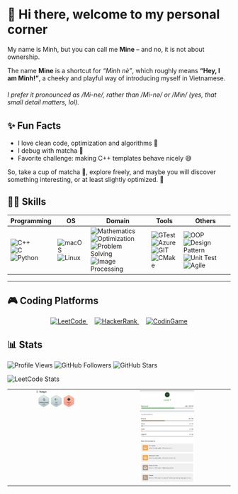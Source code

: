 # 👋 Hi there, welcome to my personal corner

My name is Minh, but you can call me **Mine** – and no, it is not about ownership.

The name **Mine** is a shortcut for _“Minh nè”_, which roughly means **“Hey, I am Minh!”**, a cheeky and playful way of introducing myself in Vietnamese.

###### I prefer it pronounced as */Mi-ne/*, rather than */Mi-nə/* or */Min/* (yes, that small detail matters, lol).



## ✨ Fun Facts
- I love clean code, optimization and algorithms 🧩
- I debug with matcha 🍵
- Favorite challenge: making C++ templates behave nicely 😅


So, take a cup of matcha 🍵, explore freely, and maybe you will discover something interesting, or at least slightly optimized. 🚀



## 🧑‍💻 Skills

| Programming | OS | Domain | Tools | Others |
|------------|----|--------|-------|--------|
| <img src="https://img.shields.io/badge/C++-00599C?logo=cplusplus&logoColor=white" alt="C++"><br><img src="https://img.shields.io/badge/C-00599C?logo=c&logoColor=white" alt="C"><br><img src="https://img.shields.io/badge/Python-3776AB?logo=python&logoColor=white" alt="Python"> | <img src="https://img.shields.io/badge/macOS-000000?logo=apple&logoColor=white" alt="macOS"><br><img src="https://img.shields.io/badge/Linux-FCC624?logo=linux&logoColor=black" alt="Linux"> | <img src="https://img.shields.io/badge/Mathematics-4B0082?logo=google-scholar&logoColor=white" alt="Mathematics"><br><img src="https://img.shields.io/badge/Optimization-008080?logo=gnu&logoColor=white" alt="Optimization"><br><img src="https://img.shields.io/badge/Problem%20Solving-6A5ACD?logo=brain&logoColor=white" alt="Problem Solving"><br><img src="https://img.shields.io/badge/Image%20Processing-FF6F00?logo=opencv&logoColor=white" alt="Image Processing"> | <img src="https://img.shields.io/badge/GTest-5C5C5C?logo=googletest&logoColor=white" alt="GTest"><br><img src="https://img.shields.io/badge/Azure-0078D4?logo=microsoft-azure&logoColor=white" alt="Azure"><br><img src="https://img.shields.io/badge/Git-F05032?logo=git&logoColor=white" alt="GIT"><br><img src="https://img.shields.io/badge/CMake-064F8C?logo=cmake&logoColor=white" alt="CMake"> | <img src="https://img.shields.io/badge/OOP-FF1493?logo=uml&logoColor=white" alt="OOP"><br><img src="https://img.shields.io/badge/Design%20Pattern-8A2BE2?logo=python&logoColor=white" alt="Design Pattern"><br><img src="https://img.shields.io/badge/Unit%20Test-00CED1?logo=jenkins&logoColor=white" alt="Unit Test"><br><img src="https://img.shields.io/badge/Agile%20(Scrum)-FFA500?logo=agile&logoColor=white" alt="Agile">



---


## 🎮 Coding Platforms

<p align="center">
  <a href="https://leetcode.com/minh1505">
    <img src="https://img.shields.io/badge/LeetCode-FFA116?logo=leetcode&logoColor=white" alt="LeetCode">
  </a>
  &nbsp;&nbsp;&nbsp;
  <a href="https://www.hackerrank.com/nghoangminh1505">
    <img src="https://img.shields.io/badge/HackerRank-2EC866?logo=hackerrank&logoColor=white" alt="HackerRank">
  </a>
  &nbsp;&nbsp;&nbsp;
  <a href="https://www.codingame.com/profile/da0def7348835c7711d8a8d0f3de42c60663966">
    <img src="https://img.shields.io/badge/CodinGame-F2BB13?logo=codio&logoColor=black" alt="CodinGame">
  </a>
</p>


## 📊 Stats

![Profile Views](https://komarev.com/ghpvc/?username=i-am-mine&style=flat-square)
![GitHub Followers](https://img.shields.io/github/followers/i-am-mine?label=Followers&style=social)
![GitHub Stars](https://img.shields.io/github/stars/i-am-mine?affiliations=OWNER%2CCOLLABORATOR&style=social)

![LeetCode Stats](https://leetcard.jacoblin.cool/minh1505?theme=light&font=Source%20Code%20Pro)

<table align="center">
  <tr>
    <td align="center" valign="top">
      <img src="assets/hackerrank.png" alt="HackerRank Achievements" width="45%" />
    </td>
    <td align="center" valign="top">
      <img src="assets/codingame.png" alt="CodinGame Achievements" width="45%" />
    </td>
  </tr>
</table>

<!-- <p align="center">
  <img src="assets/hackerrank.png" alt="HackerRank Achievements" width="45%" />
  &nbsp;&nbsp;
  <img src="assets/codingame.png" alt="CodinGame Achievements" width="45%" />
</p> -->



